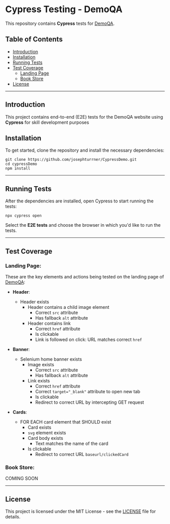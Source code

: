 # Cypress Testing - DemoQA

This repository contains **Cypress** tests for [DemoQA](https://demoqa.com/). 

## Table of Contents

- [Introduction](#introduction)
- [Installation](#installation)
- [Running Tests](#running-tests)
- [Test Coverage](#test-coverage)
  - [Landing Page](#landing-page)
  - [Book Store](#book-store)
- [License](#license)

---

## Introduction

This project contains end-to-end (E2E) tests for the DemoQA website using **Cypress** for skill development purposes

## Installation

To get started, clone the repository and install the necessary dependencies:

```
git clone https://github.com/josephturrner/CypressDemo.git
cd cypressDemo
npm install
```

---

## Running Tests

After the dependencies are installed, open Cypress to start running the tests:

```
npx cypress open
```

Select the **E2E tests** and choose the browser in which you'd like to run the tests.

---

## Test Coverage

### Landing Page:

These are the key elements and actions being tested on the landing page of [DemoQA](https://demoqa.com/):

- **Header**:
  - Header exists
    - Header contains a child image element
      - Correct `src` attribute
      - Has fallback `alt` attribute
    - Header contains link
      - Correct `href` attribute
      - Is clickable
      - Link is followed on click: URL matches correct `href`

- **Banner**:
  - Selenium home banner exists
    - Image exists
      - Correct `src` attribute
      - Has fallback `alt` attribute
    - Link exists
      - Correct `href` attribute
      - Correct `target="_blank"` attribute to open new tab
      - Is clickable
      - Redirect to correct URL by intercepting GET request

- **Cards**:
  - FOR EACH card element that SHOULD exist
    - Card exists
    - `svg` element exists
    - Card body exists
      - Text matches the name of the card
    - Is clickable
      - Redirect to correct URL `baseurl/clickedCard`

### Book Store:
COMING SOON
   
---

## License

This project is licensed under the MIT License - see the [LICENSE](LICENSE) file for details.
